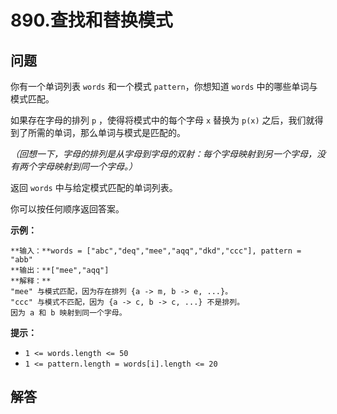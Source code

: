 # 890.查找和替换模式

## 问题

你有一个单词列表 `words` 和一个模式 `pattern`，你想知道 `words` 中的哪些单词与模式匹配。

如果存在字母的排列 `p` ，使得将模式中的每个字母 `x` 替换为 `p(x)` 之后，我们就得到了所需的单词，那么单词与模式是匹配的。

*（回想一下，字母的排列是从字母到字母的双射：每个字母映射到另一个字母，没有两个字母映射到同一个字母。）*

返回 `words` 中与给定模式匹配的单词列表。

你可以按任何顺序返回答案。

**示例：**

```
**输入：**words = ["abc","deq","mee","aqq","dkd","ccc"], pattern = "abb"
**输出：**["mee","aqq"]
**解释：**
"mee" 与模式匹配，因为存在排列 {a -> m, b -> e, ...}。
"ccc" 与模式不匹配，因为 {a -> c, b -> c, ...} 不是排列。
因为 a 和 b 映射到同一个字母。
```

**提示：**

* `1 <= words.length <= 50`
* `1 <= pattern.length = words[i].length <= 20`



## 解答

